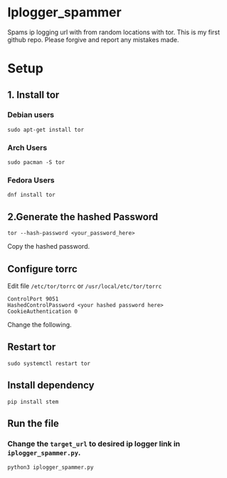# Iplogger_spammer

Spams ip logging url with from random locations with tor.
This is my first github repo. Please forgive and report any mistakes made.

# Setup

## 1. Install tor

### Debian users

```
sudo apt-get install tor
```

### Arch Users

```
sudo pacman -S tor
```

### Fedora Users

```
dnf install tor
```

## 2.Generate the hashed Password

```
tor --hash-password <your_password_here>
```

Copy the hashed password.

## Configure torrc

Edit file `/etc/tor/torrc` or `/usr/local/etc/tor/torrc`

```
ControlPort 9051
HashedControlPassword <your hashed password here>
CookieAuthentication 0
```

Change the following.

## Restart tor

```
sudo systemctl restart tor
```

## Install dependency

```
pip install stem
```

## Run the file

### Change the `target_url` to desired ip logger link in `iplogger_spammer.py`.

```
python3 iplogger_spammer.py
```
